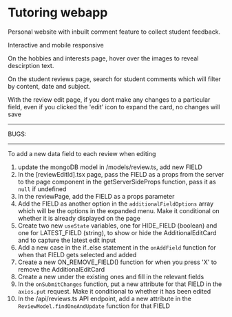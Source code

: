 # Tutoring webapp

Personal website with inbuilt comment feature to collect student feedback.

Interactive and mobile responsive

On the hobbies and interests page, hover over the images to reveal descirption text.

On the student reviews page, search for student comments which will filter by content, date and subject.

With the review edit page, if you dont make any changes to a particular field, even if you clicked the 'edit' icon to expand the card, no changes will save


--------------------------------------------------------------------------------------------
BUGS:





--------------------------------------------------------------------------------------------
To add a new data field to each review when editing
1. update the mongoDB model in /models/review.ts, add new FIELD
2. In the [reviewEditId].tsx page, pass the FIELD as a props from the server to the page component in the getServerSideProps function, pass it as `null` if undefined
3. In the reviewPage, add the FIELD as a props parameter
4. Add the FIELD as another option in the `additionalFieldOptions` array which will be the options in the expanded menu. Make it conditional on whether it is already displayed on the page
5. Create two new `useState` variables, one for HIDE_FIELD (boolean) and one for LATEST_FIELD (string), to show or hide the AdditionalEditCard and to capture the latest edit input
6. Add a new case in the if..else statement in the `onAddField` function for when that FIELD gets selected and added
7. Create a new ON_REMOVE_FIELD() function for when you press 'X' to remove the AdditionalEditCard
8. Create a new <AdditionalEditCard> under the existing ones and fill in the relevant fields
9. In the `onSubmitChanges` function, put a new attribute for that FIELD in the `axios.put` request. Make it conditional to whether it has been edited
10. In the /api/reviews.ts API endpoint, add a new attribute in the `ReviewModel.findOneAndUpdate` function for that FIELD